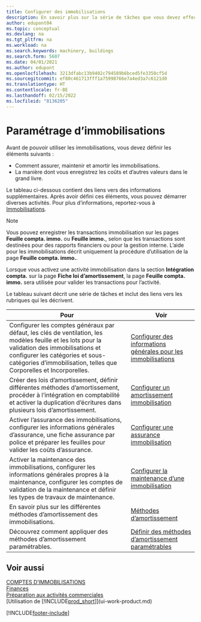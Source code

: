 ```yaml
---
title: Configurer des immobilisations
description: En savoir plus sur la série de tâches que vous devez effectuer pour configurer les immobilisations, telles que les machines ou les bâtiments.
author: edupont04
ms.topic: conceptual
ms.devlang: na
ms.tgt_pltfrm: na
ms.workload: na
ms.search.keywords: machinery, buildings
ms.search.form: 5607
ms.date: 04/01/2021
ms.author: edupont
ms.openlocfilehash: 3213dfabc13b9402c794589b6bced5fe3350cf5d
ms.sourcegitcommit: ef80c461713fff1a75998766e7a4ed3a7c6121d0
ms.translationtype: HT
ms.contentlocale: fr-BE
ms.lasthandoff: 02/15/2022
ms.locfileid: "8136205"
---
```

# <a name="setting-up-fixed-assets"></a>Paramétrage d’immobilisations
Avant de pouvoir utiliser les immobilisations, vous devez définir les éléments suivants :  

* Comment assurer, maintenir et amortir les immobilisations.  
* La manière dont vous enregistrez les coûts et d’autres valeurs dans le grand livre.  

Le tableau ci-dessous contient des liens vers des informations supplémentaires. Après avoir défini ces éléments, vous pouvez démarrer diverses activités. Pour plus d’informations, reportez-vous à [Immobilisations](fa-manage.md).  

> [!NOTE]  
>   Vous pouvez enregistrer les transactions immobilisation sur les pages **Feuille compta. immo.** ou **Feuille immo.**, selon que les transactions sont destinées pour des rapports financiers ou pour la gestion interne. L’aide pour les immobilisations décrit uniquement la procédure d’utilisation de la page **Feuille compta. immo.**.  

Lorsque vous activez une activité immobilisation dans la section **Intégration compta.** sur la page **Fiche loi d’amortissement**, la page **Feuille compta. immo.** sera utilisée pour valider les transactions pour l’activité.

Le tableau suivant décrit une série de tâches et inclut des liens vers les rubriques qui les décrivent.  

| Pour | Voir |
| --- | --- |
| Configurer les comptes généraux par défaut, les clés de ventilation, les modèles feuille et les lots pour la validation des immobilisations et configurer les catégories et sous-catégories d’immobilisation, telles que Corporelles et Incorporelles. |[Configurer des informations générales pour les immobilisations](fa-how-setup-general.md) |
| Créer des lois d’amortissement, définir différentes méthodes d’amortissement, procéder à l’intégration en comptabilité et activer la duplication d’écritures dans plusieurs lois d’amortissement. |[Configurer un amortissement immobilisation](fa-how-setup-depreciation.md) |
| Activer l’assurance des immobilisations, configurer les informations générales d’assurance, une fiche assurance par police et préparer les feuilles pour valider les coûts d’assurance. |[Configurer une assurance immobilisation](fa-how-setup-insurance.md) |
| Activer la maintenance des immobilisations, configurer les informations générales propres à la maintenance, configurer les comptes de validation de la maintenance et définir les types de travaux de maintenance. |[Configurer la maintenance d’une immobilisation](fa-how-setup-maintenance.md) |
| En savoir plus sur les différentes méthodes d’amortissement des immobilisations. |[Méthodes d’amortissement](fa-depreciation-methods.md) |
| Découvrez comment appliquer des méthodes d’amortissement paramétrables. |[Définir des méthodes d’amortissement paramétrables](fa-how-setup-user-defined-depreciation-method.md) |


## <a name="see-also"></a>Voir aussi
[COMPTES D’IMMOBILISATIONS](fa-manage.md)  
[Finances](finance.md)  
[Préparation aux activités commerciales](ui-get-ready-business.md)  
[Utilisation de [!INCLUDE[prod_short](includes/prod_short.md)]](ui-work-product.md)


[!INCLUDE[footer-include](includes/footer-banner.md)]
